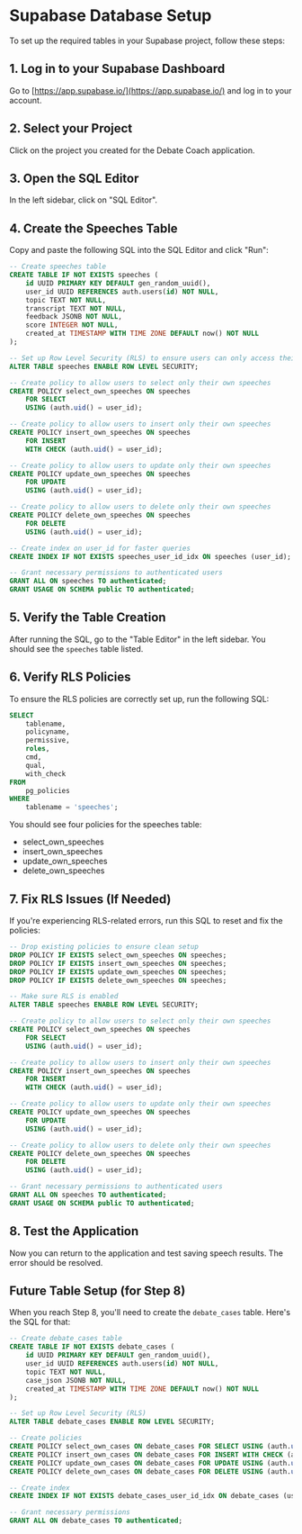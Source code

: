 # Supabase Database Setup

To set up the required tables in your Supabase project, follow these steps:

## 1. Log in to your Supabase Dashboard

Go to [https://app.supabase.io/](https://app.supabase.io/) and log in to your account.

## 2. Select your Project

Click on the project you created for the Debate Coach application.

## 3. Open the SQL Editor

In the left sidebar, click on "SQL Editor".

## 4. Create the Speeches Table

Copy and paste the following SQL into the SQL Editor and click "Run":

```sql
-- Create speeches table
CREATE TABLE IF NOT EXISTS speeches (
    id UUID PRIMARY KEY DEFAULT gen_random_uuid(),
    user_id UUID REFERENCES auth.users(id) NOT NULL,
    topic TEXT NOT NULL,
    transcript TEXT NOT NULL,
    feedback JSONB NOT NULL,
    score INTEGER NOT NULL,
    created_at TIMESTAMP WITH TIME ZONE DEFAULT now() NOT NULL
);

-- Set up Row Level Security (RLS) to ensure users can only access their own data
ALTER TABLE speeches ENABLE ROW LEVEL SECURITY;

-- Create policy to allow users to select only their own speeches
CREATE POLICY select_own_speeches ON speeches
    FOR SELECT
    USING (auth.uid() = user_id);

-- Create policy to allow users to insert only their own speeches
CREATE POLICY insert_own_speeches ON speeches
    FOR INSERT
    WITH CHECK (auth.uid() = user_id);

-- Create policy to allow users to update only their own speeches
CREATE POLICY update_own_speeches ON speeches
    FOR UPDATE
    USING (auth.uid() = user_id);

-- Create policy to allow users to delete only their own speeches
CREATE POLICY delete_own_speeches ON speeches
    FOR DELETE
    USING (auth.uid() = user_id);

-- Create index on user_id for faster queries
CREATE INDEX IF NOT EXISTS speeches_user_id_idx ON speeches (user_id);

-- Grant necessary permissions to authenticated users
GRANT ALL ON speeches TO authenticated;
GRANT USAGE ON SCHEMA public TO authenticated;
```

## 5. Verify the Table Creation

After running the SQL, go to the "Table Editor" in the left sidebar. You should see the `speeches` table listed.

## 6. Verify RLS Policies

To ensure the RLS policies are correctly set up, run the following SQL:

```sql
SELECT
    tablename,
    policyname,
    permissive,
    roles,
    cmd,
    qual,
    with_check
FROM
    pg_policies
WHERE
    tablename = 'speeches';
```

You should see four policies for the speeches table:
- select_own_speeches
- insert_own_speeches
- update_own_speeches
- delete_own_speeches

## 7. Fix RLS Issues (If Needed)

If you're experiencing RLS-related errors, run this SQL to reset and fix the policies:

```sql
-- Drop existing policies to ensure clean setup
DROP POLICY IF EXISTS select_own_speeches ON speeches;
DROP POLICY IF EXISTS insert_own_speeches ON speeches;
DROP POLICY IF EXISTS update_own_speeches ON speeches;
DROP POLICY IF EXISTS delete_own_speeches ON speeches;

-- Make sure RLS is enabled
ALTER TABLE speeches ENABLE ROW LEVEL SECURITY;

-- Create policy to allow users to select only their own speeches
CREATE POLICY select_own_speeches ON speeches
    FOR SELECT
    USING (auth.uid() = user_id);

-- Create policy to allow users to insert only their own speeches
CREATE POLICY insert_own_speeches ON speeches
    FOR INSERT
    WITH CHECK (auth.uid() = user_id);

-- Create policy to allow users to update only their own speeches
CREATE POLICY update_own_speeches ON speeches
    FOR UPDATE
    USING (auth.uid() = user_id);

-- Create policy to allow users to delete only their own speeches
CREATE POLICY delete_own_speeches ON speeches
    FOR DELETE
    USING (auth.uid() = user_id);

-- Grant necessary permissions to authenticated users
GRANT ALL ON speeches TO authenticated;
GRANT USAGE ON SCHEMA public TO authenticated;
```

## 8. Test the Application

Now you can return to the application and test saving speech results. The error should be resolved.

## Future Table Setup (for Step 8)

When you reach Step 8, you'll need to create the `debate_cases` table. Here's the SQL for that:

```sql
-- Create debate_cases table
CREATE TABLE IF NOT EXISTS debate_cases (
    id UUID PRIMARY KEY DEFAULT gen_random_uuid(),
    user_id UUID REFERENCES auth.users(id) NOT NULL,
    topic TEXT NOT NULL,
    case_json JSONB NOT NULL,
    created_at TIMESTAMP WITH TIME ZONE DEFAULT now() NOT NULL
);

-- Set up Row Level Security (RLS)
ALTER TABLE debate_cases ENABLE ROW LEVEL SECURITY;

-- Create policies
CREATE POLICY select_own_cases ON debate_cases FOR SELECT USING (auth.uid() = user_id);
CREATE POLICY insert_own_cases ON debate_cases FOR INSERT WITH CHECK (auth.uid() = user_id);
CREATE POLICY update_own_cases ON debate_cases FOR UPDATE USING (auth.uid() = user_id);
CREATE POLICY delete_own_cases ON debate_cases FOR DELETE USING (auth.uid() = user_id);

-- Create index
CREATE INDEX IF NOT EXISTS debate_cases_user_id_idx ON debate_cases (user_id);

-- Grant necessary permissions
GRANT ALL ON debate_cases TO authenticated;
``` 